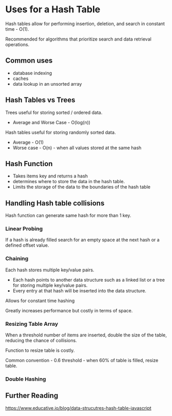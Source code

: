 # Uses for a Hash Table

Hash tables allow for performing insertion, deletion, and search in constant time - O(1).

Recommended for algorithms that prioritize search and data retrieval operations.

## Common uses
- database indexing
- caches
- data lookup in an unsorted array

## Hash Tables vs Trees
Trees useful for storing sorted / ordered data.
- Average and Worse Case - O(log(n))

Hash tables useful for storing randomly sorted data.
- Average - O(1)
- Worse case - O(n) - when all values stored at the same hash


## Hash Function
- Takes items key and returns a hash
- determines where to store the data in the hash table.
- Limits the storage of the data to the boundaries of the hash table

## Handling Hash table collisions
Hash function can generate same hash for more than 1 key.

### Linear Probing
If a hash is already filled search for an empty space at the next hash or a defined offset value.

### Chaining
Each hash stores multiple key/value pairs.
- Each hash points to another data structure such as a linked list or a tree for storing multiple key/value pairs.
- Every entry at that hash will be inserted into the data structure.

Allows for constant time hashing

Greatly increases performance but costly in terms of space.

### Resizing Table Array
When a threshold number of items are inserted, double the size of the table, reducing the chance of collisions.

Function to resize table is costly.

Common convention - 0.6 threshold - when 60% of table is filled, resize table.

### Double Hashing


## Further Reading
https://www.educative.io/blog/data-strucutres-hash-table-javascript

